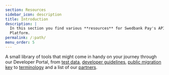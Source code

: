```yaml
---
section: Resources
sidebar_icon: description
title: Introduction
description: |
  In this section you find various **resources** for Swedbank Pay's API
  Platform.
permalink: /:path/
menu_order: 5
---
```


A small library of tools that might come in handy on your journey through our
Developer Portal, from [test data][test-data],
[developer guidelines][guidelines], [public migration key][pmk] to
[terminology][terminology] and a list of our [partners][partners].

[test-data]: test-data
[guidelines]: development-guidelines
[pmk]: public-migration-key
[terminology]: terminology
[partners]: partners
